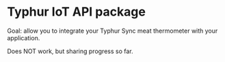 # Typhur IoT API package

Goal: allow you to integrate your Typhur Sync meat thermometer with your application.

Does NOT work, but sharing progress so far.